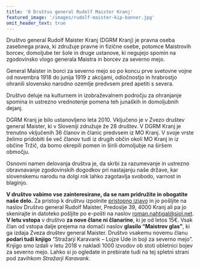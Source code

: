 ```yaml
---
title: 'O Društvu general Rudolf Maister Kranj'
featured_image: '/images/rudolf-maister-kip-banner.jpg'
omit_header_text: true
---
```


Društvo general Rudolf Maister Kranj (DGRM Kranj) je pravna oseba zasebnega prava, ki združuje pravne in fizične osebe, potomce Maistrovih borcev, domoljube ter šole in druge ustanove, ki negujejo spomin na zgodovinsko vlogo  generala Maistra in borcev za severno mejo. 

General Maister in borci  za severno mejo so po koncu prve svetovne vojne od novembra 1918 do junija 1919 z akcijami, odločnostjo in hrabrostjo ohranili slovensko narodno ozemlje predvsem pred apetiti s severa.

Društvo deluje na kulturnem in izobraževalnem področju za ohranjanje  spomina in ustrezno vrednotenje pomena  teh junaških in domoljubnih dejanj.

DGRM Kranj je bilo ustanovljeno leta 2010. Vključeno je v Zvezo društev general Maister, ki v Sloveniji  združuje že 28 društev. V DGRM Kranj je trenutno vključenih 36 članov in članic predvsem iz MO Kranj. V svoje vrste želimo pridobiti še več članov tudi iz drugih občin okoli MO Kranj in iz občine Tržič, da bomo okrepili pomen in širili domoljubje na širšem območju. 

Osnovni namen delovanja društva je, da skrbi za razumevanje in ustrezno obravnavanje zgodovinskih dogodkov pri nastajanju naše države, kar slovenskemu narodu na dolgi rok lahko zagotavlja svobodo, varnost in blaginjo.

**V društvo vabimo vse zainteresirane, da se nam pridružite in obogatite naše delo.** Za pristop k društvu izpolnite [pristopno izjavo](/drugi-dokumenti-drustva/Pristopna_izjava_v_Drustvo_general_Maister_Kranj.pdf) in jo pošljite na naslov Društvo general Rudolf Maister, Predoslje 39, 4000 Kranj ali pa jo skenirajte in datoteko pošljite po e-pošti na naslov roman.nahtigal@siol.net. **V letu vstopa** v društvo **za nove člane ni članarine**, ki je od letos 15€. Vsak član od vstopa dalje prejema na domači naslov **glasilo “Maistrov glas”**, ki ga izdaja Zveza društev general Maister. Društvo vsakemu novemu članu **podari tudi knjigo** “Stražarji Karavank – Lojze Ude in boji za severno mejo”. Knjigo smo izdali v letu 2018 v nakladi 1000 izvodov ob stoti obletnici bojev za severno mejo. Lahko si jo ogledate in prebirate tudi na tej spletni strani pod zavihkom *Stražarji Karavank*.
